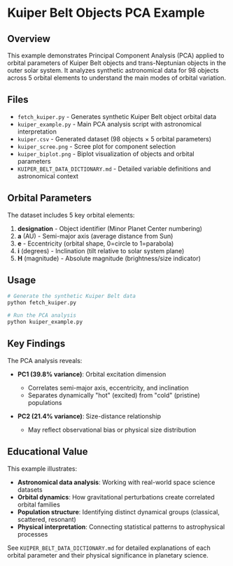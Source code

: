 # Kuiper Belt Objects PCA Example

## Overview

This example demonstrates Principal Component Analysis (PCA) applied to orbital parameters of Kuiper Belt objects and trans-Neptunian objects in the outer solar system. It analyzes synthetic astronomical data for 98 objects across 5 orbital elements to understand the main modes of orbital variation.

## Files

- `fetch_kuiper.py` - Generates synthetic Kuiper Belt object orbital data
- `kuiper_example.py` - Main PCA analysis script with astronomical interpretation  
- `kuiper.csv` - Generated dataset (98 objects × 5 orbital parameters)
- `kuiper_scree.png` - Scree plot for component selection
- `kuiper_biplot.png` - Biplot visualization of objects and orbital parameters
- `KUIPER_BELT_DATA_DICTIONARY.md` - Detailed variable definitions and astronomical context

## Orbital Parameters

The dataset includes 5 key orbital elements:

1. **designation** - Object identifier (Minor Planet Center numbering)
2. **a** (AU) - Semi-major axis (average distance from Sun)
3. **e** - Eccentricity (orbital shape, 0=circle to 1=parabola) 
4. **i** (degrees) - Inclination (tilt relative to solar system plane)
5. **H** (magnitude) - Absolute magnitude (brightness/size indicator)

## Usage

```bash
# Generate the synthetic Kuiper Belt data
python fetch_kuiper.py

# Run the PCA analysis
python kuiper_example.py
```

## Key Findings

The PCA analysis reveals:

- **PC1 (39.8% variance)**: Orbital excitation dimension
  - Correlates semi-major axis, eccentricity, and inclination
  - Separates dynamically "hot" (excited) from "cold" (pristine) populations
  
- **PC2 (21.4% variance)**: Size-distance relationship
  - May reflect observational bias or physical size distribution

## Educational Value

This example illustrates:
- **Astronomical data analysis**: Working with real-world space science datasets
- **Orbital dynamics**: How gravitational perturbations create correlated orbital families
- **Population structure**: Identifying distinct dynamical groups (classical, scattered, resonant)
- **Physical interpretation**: Connecting statistical patterns to astrophysical processes

See `KUIPER_BELT_DATA_DICTIONARY.md` for detailed explanations of each orbital parameter and their physical significance in planetary science.

